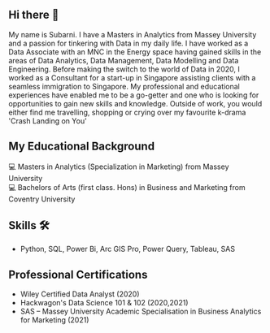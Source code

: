 ## Hi there 👋

My name is Subarni. I have a Masters in Analytics from Massey University and a passion for tinkering with Data in my daily life. I have worked as a Data Associate with an MNC in the Energy space having gained skills in the areas of Data Analytics, Data Management, Data Modelling and Data Engineering. Before making the switch to the world of Data in 2020, I worked as a Consultant for a start-up in Singapore assisting clients with a seamless immigration to Singapore. My professional and educational experiences have enabled me to be a go-getter and one who is looking for opportunities to gain new skills and knowledge. Outside of work, you would either find me travelling, shopping or crying over my favourite k-drama 'Crash Landing on You'

## My Educational Background 

💻 Masters in Analytics (Specialization in Marketing) from Massey University <br>
💻 Bachelors of Arts (first class. Hons) in Business and Marketing from Coventry University

## Skills 🛠️
- Python, SQL, Power Bi, Arc GIS Pro, Power Query, Tableau, SAS

## Professional Certifications
- Wiley Certified Data Analyst (2020)
- Hackwagon's Data Science 101 & 102 (2020,2021)
- SAS – Massey University Academic Specialisation in Business Analytics for Marketing (2021)


